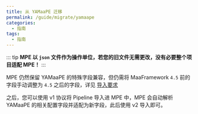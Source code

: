 ```yaml
---
title: 从 YAMaaPE 迁移
permalink: /guide/migrate/yamaape
categories:
  - 指南
tags:
  - 指南
---
```


::: tip
**MPE 以 `json` 文件作为操作单位，若您的旧文件无需更改，没有必要整个项目适配 MPE！**
:::

MPE 仍然保留 YAMaaPE 的特殊字段兼容，但仍需将 MaaFramework `4.5` 前的字段手动调整为 `4.5` 之后的字段，详见 [导入要求](/guide/migrate/old#导入要求)

之后，您可以使用 v1 协议将 Pipeline 导入进 MPE 中，MPE 会自动解析 YAMaaPE 的相关配置字段并适配为新字段，此后使用 v2 导入即可。
